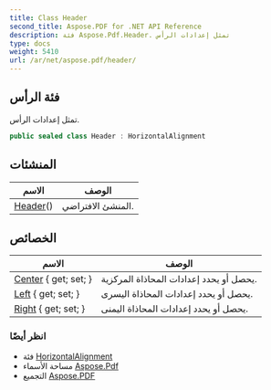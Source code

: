 ```yaml
---
title: Class Header
second_title: Aspose.PDF for .NET API Reference
description: فئة Aspose.Pdf.Header. تمثل إعدادات الرأس
type: docs
weight: 5410
url: /ar/net/aspose.pdf/header/
---
```

## فئة الرأس

تمثل إعدادات الرأس.

```csharp
public sealed class Header : HorizontalAlignment
```

## المنشئات

| الاسم | الوصف |
| --- | --- |
| [Header](header/)() | المنشئ الافتراضي. |

## الخصائص

| الاسم | الوصف |
| --- | --- |
| [Center](../../aspose.pdf/headerfootersettings.horizontalalignment/center) { get; set; } | يحصل أو يحدد إعدادات المحاذاة المركزية. |
| [Left](../../aspose.pdf/headerfootersettings.horizontalalignment/left) { get; set; } | يحصل أو يحدد إعدادات المحاذاة اليسرى. |
| [Right](../../aspose.pdf/headerfootersettings.horizontalalignment/right) { get; set; } | يحصل أو يحدد إعدادات المحاذاة اليمنى. |

### انظر أيضًا

* فئة [HorizontalAlignment](../headerfootersettings.horizontalalignment/)
* مساحة الأسماء [Aspose.Pdf](../../aspose.pdf/)
* التجميع [Aspose.PDF](../../)